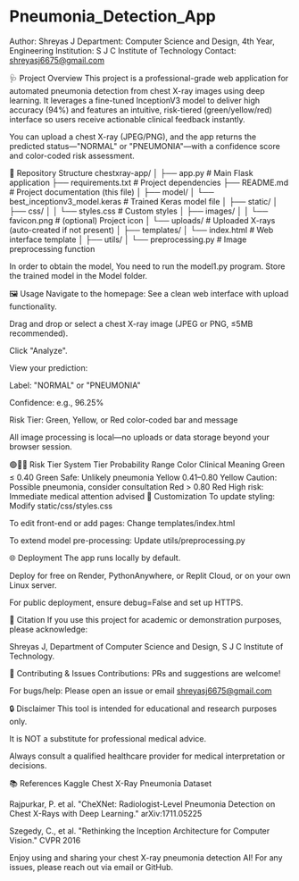 # Pneumonia_Detection_App

Author: Shreyas J
Department: Computer Science and Design, 4th Year, Engineering
Institution: S J C Institute of Technology
Contact: shreyasj6675@gmail.com

🩺 Project Overview
This project is a professional-grade web application for automated pneumonia detection from chest X-ray images using deep learning. It leverages a fine-tuned InceptionV3 model to deliver high accuracy (94%) and features an intuitive, risk-tiered (green/yellow/red) interface so users receive actionable clinical feedback instantly.

You can upload a chest X-ray (JPEG/PNG), and the app returns the predicted status—"NORMAL" or "PNEUMONIA"—with a confidence score and color-coded risk assessment.

📁 Repository Structure
chestxray-app/
│
├── app.py                      # Main Flask application
├── requirements.txt            # Project dependencies
├── README.md                   # Project documentation (this file)
│
├── model/
│   └── best_inceptionv3_model.keras    # Trained Keras model file
│
├── static/
│   ├── css/
│   │   └── styles.css           # Custom styles
│   ├── images/
│   │   └── favicon.png          # (optional) Project icon
│   └── uploads/                 # Uploaded X-rays (auto-created if not present)
│
├── templates/
│   └── index.html               # Web interface template
│
├── utils/
│   └── preprocessing.py         # Image preprocessing function


In order to obtain the model, You need to run the model1.py program.
Store the trained model in the Model folder.

🖼️ Usage
Navigate to the homepage: See a clean web interface with upload functionality.

Drag and drop or select a chest X-ray image (JPEG or PNG, ≤5MB recommended).

Click "Analyze".

View your prediction:

Label: "NORMAL" or "PNEUMONIA"

Confidence: e.g., 96.25%

Risk Tier: Green, Yellow, or Red color-coded bar and message

All image processing is local—no uploads or data storage beyond your browser session.

🟢🔶🔴 Risk Tier System
Tier	Probability Range	Color	Clinical Meaning
Green	≤ 0.40	Green	Safe: Unlikely pneumonia
Yellow	0.41–0.80	Yellow	Caution: Possible pneumonia, consider consultation
Red	> 0.80	Red	High risk: Immediate medical attention advised
🎨 Customization
To update styling: Modify static/css/styles.css

To edit front-end or add pages: Change templates/index.html

To extend model pre-processing: Update utils/preprocessing.py

🌐 Deployment
The app runs locally by default.

Deploy for free on Render, PythonAnywhere, or Replit Cloud, or on your own Linux server.

For public deployment, ensure debug=False and set up HTTPS.

📑 Citation
If you use this project for academic or demonstration purposes, please acknowledge:

Shreyas J, Department of Computer Science and Design, S J C Institute of Technology.

🤝 Contributing & Issues
Contributions: PRs and suggestions are welcome!

For bugs/help: Please open an issue or email shreyasj6675@gmail.com

🔒 Disclaimer
This tool is intended for educational and research purposes only.

It is NOT a substitute for professional medical advice.

Always consult a qualified healthcare provider for medical interpretation or decisions.

📚 References
Kaggle Chest X-Ray Pneumonia Dataset

Rajpurkar, P. et al. "CheXNet: Radiologist-Level Pneumonia Detection on Chest X-Rays with Deep Learning." arXiv:1711.05225

Szegedy, C., et al. "Rethinking the Inception Architecture for Computer Vision." CVPR 2016

Enjoy using and sharing your chest X-ray pneumonia detection AI!
For any issues, please reach out via email or GitHub.
